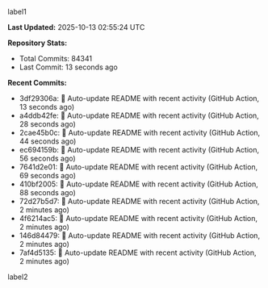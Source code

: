 
label1 
<!-- ACTIVITY_START -->
**Last Updated:** 2025-10-13 02:55:24 UTC

**Repository Stats:**
- Total Commits: 84341
- Last Commit: 13 seconds ago

**Recent Commits:**
- 3df29306a: 🤖 Auto-update README with recent activity (GitHub Action, 13 seconds ago)
- a4ddb42fe: 🤖 Auto-update README with recent activity (GitHub Action, 28 seconds ago)
- 2cae45b0c: 🤖 Auto-update README with recent activity (GitHub Action, 44 seconds ago)
- ec694159b: 🤖 Auto-update README with recent activity (GitHub Action, 56 seconds ago)
- 7641d2e01: 🤖 Auto-update README with recent activity (GitHub Action, 69 seconds ago)
- 410bf2005: 🤖 Auto-update README with recent activity (GitHub Action, 88 seconds ago)
- 72d27b5d7: 🤖 Auto-update README with recent activity (GitHub Action, 2 minutes ago)
- 4f6214ac5: 🤖 Auto-update README with recent activity (GitHub Action, 2 minutes ago)
- 146d84479: 🤖 Auto-update README with recent activity (GitHub Action, 2 minutes ago)
- 7af4d5135: 🤖 Auto-update README with recent activity (GitHub Action, 2 minutes ago)
<!-- ACTIVITY_END -->

label2
